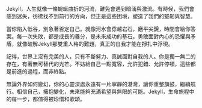 Jekyll，人生就像一條蜿蜒曲折的河流，難免會遇到暗湧與激流。有時候，我們會感到迷失，彷彿找不到前行的方向，但正是這些困境，塑造了我們的堅韌與智慧。

當你陷入低谷，別急著否定自己。就像河水會穿越岩石，磨平尖銳，時間會給你答案。每一次失敗，都是成長的養分，是未來成功的基石。勇敢面對內心的恐懼與矛盾，就像破解Jekyll那雙重人格的難題，真正的自我才能在掙扎中浮現。

記得，世界上沒有完美的人，只有不斷努力、真誠面對自我的人。你是獨一無二的存在，有著無可替代的光芒。不妨給自己一點寬容，允許犯錯、允許停頓，這些都是前進的過程，而非終點。

無論外界如何變幻，你的心靈深處永遠有一片寧靜的港灣，讓你重整旗鼓，繼續航行。相信自己，擁抱變化，未來能夠充滿希望與無限的可能。Jekyll，生命旅程中的每一步，都值得被珍惜和歌頌。